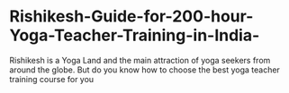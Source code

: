 # Rishikesh-Guide-for-200-hour-Yoga-Teacher-Training-in-India-
Rishikesh is a Yoga Land and the main attraction of yoga seekers from around the globe. But do you know how to choose the best yoga teacher training course for you
